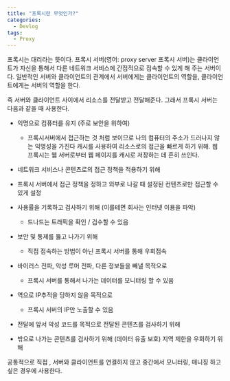 ```yaml
---
title: "프록시란 무엇인가?"
categories:
  - Devlog
tags:
  - Proxy
---
```

프록시는 대리라는 뜻이다.
프록시 서버(영어: proxy server 프록시 서버)는 클라이언트가 자신을 통해서 다른 네트워크 서비스에 간접적으로 접속할 수 있게 해 주는 서버이다. 일반적인 서버와 클라이언트의 관계에서 서버에게는 클라이언트의 역할을, 클라이언트에게는 서버의 역할을 한다.

즉 서버와 클라이언트 사이에서 리소스를 전달받고 전달해준다. 그래서 프록시 서버는 다음과 같을 때 사용한다.

- 익명으로 컴퓨터를 유지 (주로 보안을 위하여)
  - 프록시서버에서 접근하는 것 처럼 보이므로 나의 컴퓨터의 주소가 드러나지 않는 익명성을 가진다
캐시를 사용하여 리소스로의 접근을 빠르게 하기 위해. 웹 프록시는 웹 서버로부터 웹 페이지를 캐시로 저장하는 데 흔히 쓰인다.  


- 네트워크 서비스나 콘텐츠로의 접근 정책을 적용하기 위해
 - 프록시 서버에서 접근 정책을 정하고 외부로 나갈 때 설정된 컨텐츠로만 접근할 수 있게 설정


- 사용률을 기록하고 검사하기 위해 (이를테면 회사는 인터넷 이용을 파악)
  - 드나드는 트래픽을 확인 / 검수할 수 있음


- 보안 및 통제를 뚫고 나가기 위해
  - 직접 접속하는 방법이 아닌 프록시 서버를 통해 우회접속


- 바이러스 전파, 악성 루머 전파, 다른 정보들을 빼낼 목적으로
  - 프록시 서버를 통해서 나가는 데이터를 모니터링 할 수 있음


- 역으로 IP추적을 당하지 않을 목적으로
  - 프록시 서버의 IP만 노출할 수 있음


- 전달에 앞서 악성 코드를 목적으로 전달된 콘텐츠를 검사하기 위해
- 밖으로 나가는 콘텐츠를 검사하기 위해 (데이터 유출 보호)
지역 제한을 우회하기 위해

공통적으로 직접 , 서버와 클라이언트를 연결하지 않고 중간에서 모니터링, 매니징 하고 싶은 경우에 사용한다.
